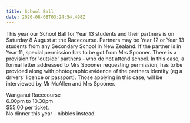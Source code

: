 ```yaml
---
title: School Ball
date: 2020-08-08T03:24:54.498Z
---
```

This year our School Ball for Year 13 students and their partners is on Saturday 8 August at the Racecourse.  Partners may be Year 12 or Year 13 students from any Secondary School in New Zealand.  If the partner is in Year 11, special permission has to be got from Mrs Spooner. There is a provision for 'outside' partners - who do not attend school. In this case, a formal letter addressed to Mrs Spooner requesting permission, has to be provided along with photographic evidence of the partners identity (eg a drivers' licence or passport). Those applying in this case, will be interviewed by Mr McAllen and Mrs Spooner.

Wanganui Racecourse  
6.00pm to 10.30pm  
$55.00 per ticket.  
No dinner this year - nibbles instead.  


